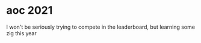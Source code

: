 # aoc 2021

I won't be seriously trying to compete in the leaderboard, but learning some zig this year
